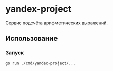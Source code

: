 # yandex-project


Сервис подсчёта арифметических выражений.

## Использование

### Запуск

```bash
go run ./cmd/yandex-project/...
